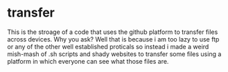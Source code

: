 # transfer
This is the stroage of a code that uses the github platform 
to transfer files across devices.
Why you ask? Well that is because i am too lazy to use ftp or any of the other well established
proticals so instead i made a weird mish-mash of .sh scripts and shady websites to transfer some files
using a platform in which everyone can see what those files are.